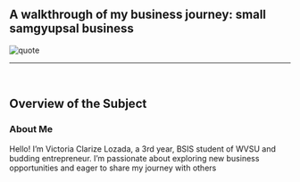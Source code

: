 <!DOCTYPE html>
<html lang="en">
<head>
    <meta charset="UTF-8">
    <meta name="viewport" content="width=device-width, initial-scale=1.0">
  </head>
<body>
    <p>
    <h2>A walkthrough of my business journey: small samgyupsal business</h2>
        <img src="https://www.google.com/search?sca_esv=7f94d02cc2bb7a85&sxsrf=ADLYWIJR7RyfnHr2JKlMuCKvvflLTV_1pQ:1725029561641&q=bangkete+samgyupsal&udm=2&fbs=AEQNm0AeMNWKf4PpcKMI-eSa16lJoRPMIuyspCxWO6iZW9F1Nu5UXlEfGU2YX1CrW9Nmm9Q3JIJZUqyMsLxos5tPU_UnS5fWfgmlfbqL1FQj4_GPoO7KQUqQB2Fz0jJFJ66ZO3nf6GcDhwcrWBOYuT0a3-lVhIJTu3VDcpxhdtXS9ONqZNVOoJwT4APz0COC6acoAKcg2rVELXZ-hnxLrw15WlHNxxACZw&sa=X&ved=2ahUKEwigt_7x-5yIAxVD4zQHHT0hOJEQtKgLegQIDRAB&biw=1280&bih=541&dpr=1.5#vhid=7isCa5Yg9UaOJM&vssid=mosaic" alt="quote" class="image1">
    <hr>
    <br>
		<h2>Overview of the Subject</h2>
        <h3> About Me</h3>
    <p>Hello! I’m Victoria Clarize Lozada, a 3rd year, BSIS student of WVSU and budding entrepreneur. I’m passionate about exploring new business opportunities and eager to share my journey with others</p>

</body>
</html>
